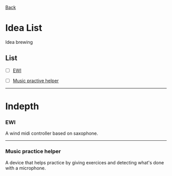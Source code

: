 [Back](../README.md)
# Idea List
Idea brewing

## List
- [ ] [EWI](#ewi)
- [ ] [Music practive helper](#music-practice-helper)




---
# Indepth
### EWI
A wind midi controller based on saxophone.

---
### Music practice helper
A device that helps practice by giving exercices and detecting what's done with a microphone.